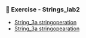 ### 📝 Exercise - Strings_lab2

- [String_3a stringoperation](https://github.com/DiyaRai04/Java-programs/blob/main/String_3a/stringoperation.png)
- [String_3a stringopearation](https://github.com/DiyaRai04/Java-programs/blob/main/String_3a/stringoperation1.png)
